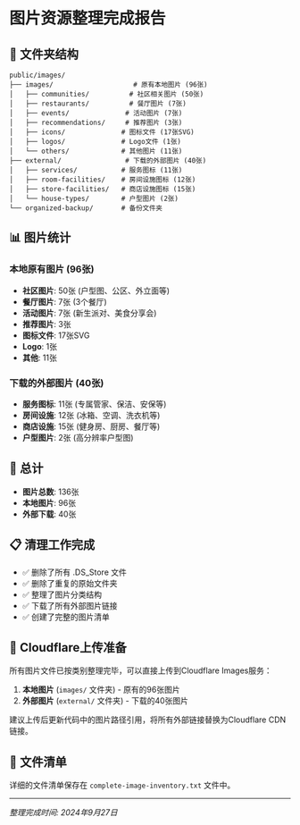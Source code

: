 # 图片资源整理完成报告

## 📁 文件夹结构

```
public/images/
├── images/                    # 原有本地图片 (96张)
│   ├── communities/          # 社区相关图片 (50张)
│   ├── restaurants/          # 餐厅图片 (7张)
│   ├── events/              # 活动图片 (7张)
│   ├── recommendations/     # 推荐图片 (3张)
│   ├── icons/              # 图标文件 (17张SVG)
│   ├── logos/              # Logo文件 (1张)
│   └── others/             # 其他图片 (11张)
├── external/                # 下载的外部图片 (40张)
│   ├── services/           # 服务图标 (11张)
│   ├── room-facilities/    # 房间设施图标 (12张)
│   ├── store-facilities/   # 商店设施图标 (15张)
│   └── house-types/        # 户型图片 (2张)
└── organized-backup/       # 备份文件夹
```

## 📊 图片统计

### 本地原有图片 (96张)
- **社区图片**: 50张 (户型图、公区、外立面等)
- **餐厅图片**: 7张 (3个餐厅)
- **活动图片**: 7张 (新生派对、美食分享会)
- **推荐图片**: 3张
- **图标文件**: 17张SVG
- **Logo**: 1张
- **其他**: 11张

### 下载的外部图片 (40张)
- **服务图标**: 11张 (专属管家、保洁、安保等)
- **房间设施**: 12张 (冰箱、空调、洗衣机等)
- **商店设施**: 15张 (健身房、厨房、餐厅等)
- **户型图片**: 2张 (高分辨率户型图)

## 🎯 总计
- **图片总数**: 136张
- **本地图片**: 96张
- **外部下载**: 40张

## 📋 清理工作完成
- ✅ 删除了所有 .DS_Store 文件
- ✅ 删除了重复的原始文件夹
- ✅ 整理了图片分类结构
- ✅ 下载了所有外部图片链接
- ✅ 创建了完整的图片清单

## 🚀 Cloudflare上传准备

所有图片文件已按类别整理完毕，可以直接上传到Cloudflare Images服务：

1. **本地图片** (`images/` 文件夹) - 原有的96张图片
2. **外部图片** (`external/` 文件夹) - 下载的40张图片

建议上传后更新代码中的图片路径引用，将所有外部链接替换为Cloudflare CDN链接。

## 📄 文件清单

详细的文件清单保存在 `complete-image-inventory.txt` 文件中。

---
*整理完成时间: 2024年9月27日*
